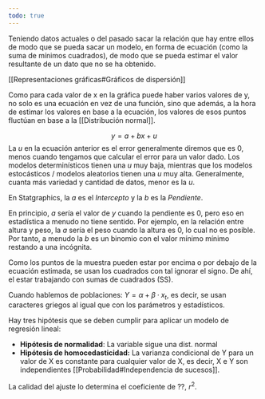 ```yaml
---
todo: true
---
```

Teniendo datos actuales o del pasado sacar la relación que hay entre ellos de modo que se pueda sacar un modelo, en forma de ecuación (como la suma de mínimos cuadrados), de modo que se pueda estimar el valor resultante de un dato que no se ha obtenido.

[[Representaciones gráficas#Gráficos de dispersión]]

Como para cada valor de x en la gráfica puede haber varios valores de y, no solo es una ecuación en vez de una función, sino que además, a la hora de estimar los valores en base a la ecuación, los valores de esos puntos fluctúan en base a la [[Distribución normal]].

$$y = a+bx + u$$
La $u$ en la ecuación anterior es el error generalmente diremos que es 0, menos cuando tengamos que calcular el error para un valor dado. Los modelos determinísticos tienen una $u$ muy baja, mientras que los modelos estocásticos / modelos aleatorios tienen una $u$ muy alta. Generalmente, cuanta más variedad y cantidad de datos, menor es la $u$.

En Statgraphics, la $a$ es el *Intercepto* y la $b$ es la *Pendiente*.

En principio, $a$ sería el valor de $y$ cuando la pendiente es 0, pero eso en estadística a menudo no tiene sentido. Por ejemplo, en la relación entre altura y peso, la $a$ sería el peso cuando la altura es 0, lo cual no es posible. Por tanto, a menudo la $b$ es un binomio con el valor mínimo mínimo restando a una incógnita.

Como los puntos de la muestra pueden estar por encima o por debajo de la ecuación estimada, se usan los cuadrados con tal ignorar el signo. De ahí, el estar trabajando con sumas de cuadrados (SS).

Cuando hablemos de poblaciones: $Y = \alpha + \beta · x_{t}$, es decir, se usan caracteres griegos al igual que con los parámetros y estadísticos.

Hay tres hipótesis que se deben cumplir para aplicar un modelo de regresión lineal:
- **Hipótesis de normalidad**: La variable sigue una dist. normal 
- **Hipótesis de homocedasticidad:** La varianza condicional de Y para un valor de X es constante para cualquier valor de X, es decir, X e Y son independientes [[Probabilidad#Independencia de sucesos]].

La calidad del ajuste lo determina el coeficiente de ??, $r^2$.